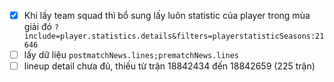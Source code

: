  - [x] Khi lấy team squad thì bổ sung lấy luôn statistic của player trong mùa giải đó `?include=player.statistics.details&filters=playerstatisticSeasons:21646`
- [ ] lấy dữ liệu `postmatchNews.lines;prematchNews.lines`
- [ ] lineup detail chưa đủ, thiếu từ trận 18842434 đến 18842659 (225 trận)
<!--stackedit_data:
eyJoaXN0b3J5IjpbNjQzMzgyOTg1LDM2MzI4NDAyMCwxMzE3Mz
czODkxLDE4OTAxOTkwNDksMTIxOTY0NDI5OSwxNzM0MDYyNTg4
LDUzNDYwMzE5NywxNjI5NjMxMTQ3XX0=
-->